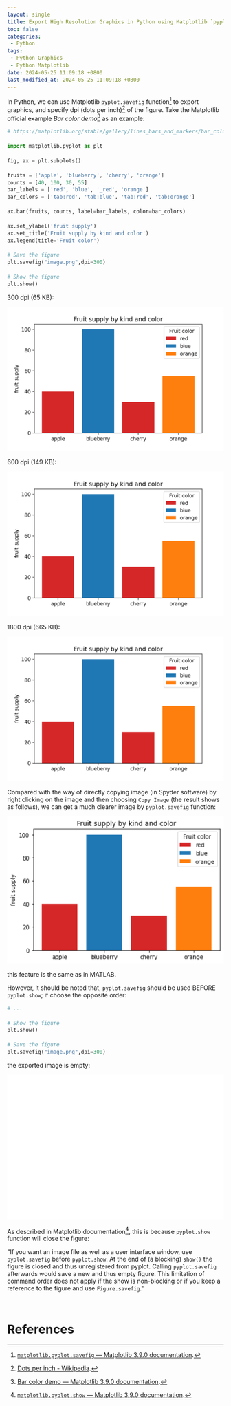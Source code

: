 ```yaml
---
layout: single
title: Export High Resolution Graphics in Python using Matplotlib `pyplot.savefig` Function
toc: false
categories:
 - Python
tags:
 - Python Graphics
 - Python Matplotlib
date: 2024-05-25 11:09:18 +0800
last_modified_at: 2024-05-25 11:09:18 +0800
---
```


In Python, we can use Matplotlib `pyplot.savefig` function[^1] to export graphics, and specify dpi (dots per inch)[^2] of the figure. Take the Matplotlib official example *Bar color demo*[^3] as an example:

```python
# https://matplotlib.org/stable/gallery/lines_bars_and_markers/bar_colors.html#sphx-glr-gallery-lines-bars-and-markers-bar-colors-py

import matplotlib.pyplot as plt

fig, ax = plt.subplots()

fruits = ['apple', 'blueberry', 'cherry', 'orange']
counts = [40, 100, 30, 55]
bar_labels = ['red', 'blue', '_red', 'orange']
bar_colors = ['tab:red', 'tab:blue', 'tab:red', 'tab:orange']

ax.bar(fruits, counts, label=bar_labels, color=bar_colors)

ax.set_ylabel('fruit supply')
ax.set_title('Fruit supply by kind and color')
ax.legend(title='Fruit color')

# Save the figure
plt.savefig("image.png",dpi=300)

# Show the figure
plt.show()
```

300 dpi (65 KB):

<img src="https://raw.githubusercontent.com/HelloWorld-1017/blog-images/main/imgs/202405251020016.png" alt="image" style="zoom: 50%;" />

600 dpi (149 KB):

<img src="https://raw.githubusercontent.com/HelloWorld-1017/blog-images/main/imgs/202405251021222.png" alt="image" style="zoom: 50%;" />

1800 dpi (665 KB):

<img src="https://raw.githubusercontent.com/HelloWorld-1017/blog-images/main/imgs/202405251022274.png" alt="image" style="zoom:50%;" />

Compared with the way of directly copying image (in Spyder software) by right clicking on the image and then choosing `Copy Image` (the result shows as follows), we can get a much clearer image by `pyplot.savefig` function:

<img src="https://raw.githubusercontent.com/HelloWorld-1017/blog-images/main/imgs/202405251050815.png" alt="image-20240525104951321" style="zoom:200%;" />

this feature is the same as in MATLAB. 

However, it should be noted that, `pyplot.savefig` should be used BEFORE `pyplot.show`; if choose the opposite order:

```python
# ...

# Show the figure
plt.show()

# Save the figure
plt.savefig("image.png",dpi=300)
```

the exported image is empty:

<img src="https://raw.githubusercontent.com/HelloWorld-1017/blog-images/main/imgs/202405251023449.png" alt="image" style="zoom:50%;" />

As described in Matplotlib documentation[^4], this is because `pyplot.show` function will close the figure: 

"If you want an image file as well as a user interface window, use `pyplot.savefig` before `pyplot.show`. At the end of (a blocking) `show()` the figure is closed and thus unregistered from pyplot. Calling `pyplot.savefig` afterwards would save a new and thus empty figure. This limitation of command order does not apply if the show is non-blocking or if you keep a reference to the figure and use `Figure.savefig`."

<br>

# References

[^1]: [`matplotlib.pyplot.savefig` — Matplotlib 3.9.0 documentation](https://matplotlib.org/stable/api/_as_gen/matplotlib.pyplot.savefig.html).
[^2]: [Dots per inch - Wikipedia](https://en.wikipedia.org/wiki/Dots_per_inch).
[^3]: [Bar color demo — Matplotlib 3.9.0 documentation](https://matplotlib.org/stable/gallery/lines_bars_and_markers/bar_colors.html#sphx-glr-gallery-lines-bars-and-markers-bar-colors-py).
[^4]: [`matplotlib.pyplot.show` — Matplotlib 3.9.0 documentation](https://matplotlib.org/stable/api/_as_gen/matplotlib.pyplot.show.html).
